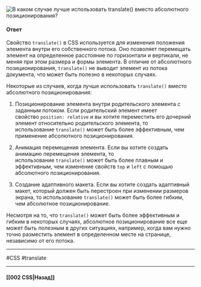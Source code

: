 ![В каком случае лучше использовать `translate()` вместо абсолютного позиционирования?](https://youtu.be/xIGp2FCxqj0?t=543)

#### Ответ

Свойство `translate()` в CSS используется для изменения положения элемента внутри его собственного потока. Оно позволяет перемещать элемент на определенное расстояние по горизонтали и вертикали, не меняя при этом размера и формы элемента. В отличие от абсолютного позиционирования, `translate()` не выводит элемент из потока документа, что может быть полезно в некоторых случаях.

Некоторые из случаев, когда лучше использовать `translate()` вместо абсолютного позиционирования:

1. Позиционирование элемента внутри родительского элемента с заданным потоком. Если родительский элемент имеет свойство `position: relative` и вы хотите переместить его дочерний элемент относительно родительского элемента, то использование `translate()` может быть более эффективным, чем применение абсолютного позиционирования.
    
2. Анимация перемещения элемента. Если вы хотите создать анимацию перемещения элемента, то использование `translate()` может быть более плавным и эффективным, чем изменение свойств `top` и `left` с помощью абсолютного позиционирования.
    
3. Создание адаптивного макета. Если вы хотите создать адаптивный макет, который должен быть перестроен при изменении размеров экрана, то использование `translate()` может быть более гибким, чем абсолютное позиционирование.
    

Несмотря на то, что `translate()` может быть более эффективным и гибким в некоторых случаях, абсолютное позиционирование все еще может быть полезным в других ситуациях, например, когда вам нужно точно разместить элемент в определенном месте на странице, независимо от его потока.


___
#CSS #translate 

___

#### [[002 CSS|Назад]]